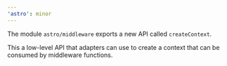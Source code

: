 ```yaml
---
'astro': minor
---
```


The module `astro/middleware` exports a new API called `createContext`.

This a low-level API that adapters can use to create a context that can be consumed by middleware functions.
